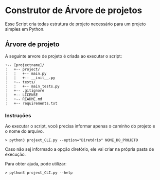 # Construtor de Árvore de projetos

Esse Script cria todas estrutura de projeto necessário para um projeto simples
em Python.

## Árvore de projeto

A seguinte arvore de projeto é criada ao executar o script:

    +-- [projectname]/
    ¦   +-- project/
    ¦   ¦   +-- main.py
    ¦   ¦   +-- __init__.py
    ¦   +-- tests/
    ¦   ¦   +-- main_tests.py
    ¦   +-- .gitignore
    ¦   +-- LICENSE
    ¦   +-- README.md
    ¦   +-- requirements.txt

### Instruções

Ao executar o script, você precisa informar apenas o caminho do projeto e o nome do arquivo.

```
> python3 projext_CLI.py --option="Diretório" NOME_DO_PROJETO
```

Caso não sej informado a opção diretório, ele vai criar na própria pasta de execução.

Para obter ajuda, pode utilizar:

```
> python3 projext_CLI.py --help
```


